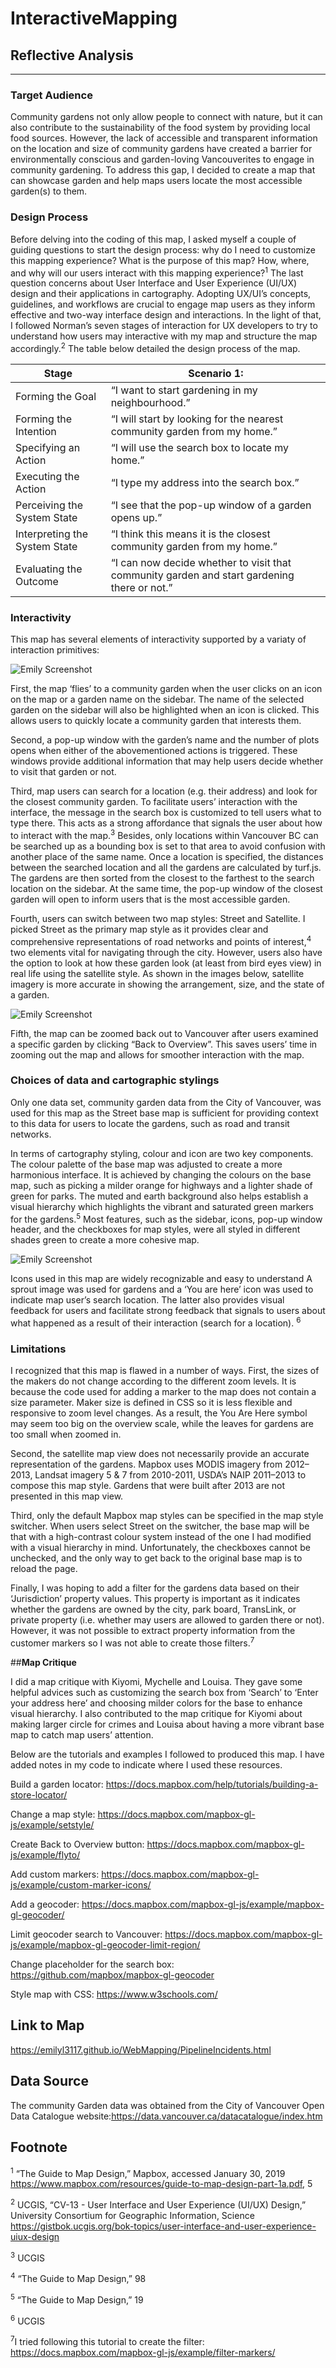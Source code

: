 # InteractiveMapping #
## **Reflective Analysis** ##
- - - -


### **Target Audience**

Community gardens not only allow people to connect with nature, but it can also contribute to the sustainability of the food system by providing local food sources. However, the lack of accessible and transparent information on the location and size of community gardens have created a barrier for environmentally conscious and garden-loving Vancouverites to engage in community gardening. To address this gap, I decided to create a map that can showcase garden and help maps users locate the most accessible garden(s) to them.

### **Design Process**
Before delving into the coding of this map, I asked myself a couple of guiding questions to start the design process: why do I need to customize this mapping experience? What is the purpose of this map? How, where, and why will our users interact with this mapping experience?<sup>1</sup> The last question concerns about User Interface and User Experience (UI/UX) design and their applications in cartography. Adopting UX/UI’s concepts, guidelines, and workflows are crucial to engage map users as they inform effective and two-way interface design and interactions. In the light of that, I followed Norman’s seven stages of interaction for UX developers to try to understand how users may interactive with my map and structure the map accordingly.<sup>2</sup> The table below detailed the design process of the map.


|   Stage     | Scenario 1: |
| ------------- | ------------- |
|   Forming the Goal   | “I want to start gardening in my neighbourhood.”|
|   Forming the Intention | “I will start by looking for the nearest community garden from my home.”|
|   Specifying an Action | “I will use the search box to locate my home.”|
|   Executing the Action | “I type my address into the search box.”|
|   Perceiving the System State | “I see that the pop-up window of a garden opens up.”|
|   Interpreting the System State | “I think this means it is the closest community garden from my home.”|
|   Evaluating the Outcome | “I can now decide whether to visit that community garden and start gardening there or not.”|


### **Interactivity**
This map has several elements of interactivity supported by a variaty of interaction primitives:

![Emily Screenshot](LayerSwitcher_1.JPG)

First, the map ‘flies’ to a community garden when the user clicks on an icon on the map or a garden name on the sidebar. The name of the selected garden on the sidebar will also be highlighted when an icon is clicked. This allows users to quickly locate a community garden that interests them. 

Second, a pop-up window with the garden’s name and the number of plots opens when either of the abovementioned actions is triggered. These windows provide additional information that may help users decide whether to visit that garden or not. 

Third, map users can search for a location (e.g. their address) and look for the closest community garden. To facilitate users’ interaction with the interface, the message in the search box is customized to tell users what to type there. This acts as a strong affordance that signals the user about how to interact with the map.<sup>3</sup> Besides, only locations within Vancouver BC can be searched up as a bounding box is set to that area to avoid confusion with another place of the same name. Once a location is specified, the distances between the searched location and all the gardens are calculated by turf.js. The gardens are then sorted from the closest to the farthest to the search location on the sidebar. At the same time, the pop-up window of the closest garden will open to inform users that is the most accessible garden. 

Fourth, users can switch between two map styles: Street and Satellite. I picked Street as the primary map style as it provides clear and comprehensive representations of road networks and points of interest,<sup>4</sup> two elements vital for navigating through the city. However, users also have the option to look at how these garden look (at least from bird eyes view) in real life using the satellite style. As shown in the images below, satellite imagery is more accurate in showing the arrangement, size, and the state of a garden. 

![Emily Screenshot](LayerSwitcher_1.JPG)

Fifth, the map can be zoomed back out to Vancouver after users examined a specific garden by clicking “Back to Overview”. This saves users’ time in zooming out the map and allows for smoother interaction with the map.

### **Choices of data and cartographic stylings**
Only one data set, community garden data from the City of Vancouver, was used for this map as the Street base map is sufficient for providing context to this data for users to locate the gardens, such as road and transit networks.

In terms of cartography styling, colour and icon are two key components. The colour palette of the base map was adjusted to create a more harmonious interface. It is achieved by changing the colours on the base map, such as picking a milder orange for highways and a lighter shade of green for parks. The muted and earth background also helps establish a visual hierarchy which highlights the vibrant and saturated green markers for the gardens.<sup>5</sup> Most features, such as the sidebar, icons, pop-up window header, and the checkboxes for map styles, were all styled in different shades green to create a more cohesive map.

![Emily Screenshot](LayerSwitcher_1.JPG)

Icons used in this map are widely recognizable and easy to understand A sprout image was used for gardens and a ‘You are here’ icon was used to indicate map user’s search location. The latter also provides visual feedback for users and facilitate strong feedback that signals to users about what happened as a result of their interaction (search for a location). <sup>6</sup> 

### **Limitations**
I recognized that this map is flawed in a number of ways.  First, the sizes of the makers do not change according to the different zoom levels. It is because the code used for adding a marker to the map does not contain a size parameter. Maker size is defined in CSS so it is less flexible and responsive to zoom level changes. As a result, the You Are Here symbol may seem too big on the overview scale, while the leaves for gardens are too small when zoomed in. 

Second, the satellite map view does not necessarily provide an accurate representation of the gardens. Mapbox uses MODIS imagery from 2012–2013, Landsat imagery 5 & 7 from 2010-2011, USDA’s NAIP 2011–2013 to compose this map style. Gardens that were built after 2013 are not presented in this map view. 

Third, only the default Mapbox map styles can be specified in the map style switcher. When users select Street on the switcher, the base map will be that with a high-contrast colour system instead of the one I had modified with a visual hierarchy in mind. Unfortunately, the checkboxes cannot be unchecked, and the only way to get back to the original base map is to reload the page.

Finally, I was hoping to add a filter for the gardens data based on their ‘Jurisdiction’ property values. This property is important as it indicates whether the gardens are owned by the city, park board, TransLink, or private property (i.e. whether may users are allowed to garden there or not). However, it was not possible to extract property information from the customer markers so I was not able to create those filters.<sup>7</sup> 


##**Map Critique**

I did a map critique with Kiyomi, Mychelle and Louisa. They gave some helpful advices such as customizing the search box from ‘Search’ to ‘Enter your address here’ and choosing milder colors for the base to enhance visual hierarchy. I also contributed to the map critique for Kiyomi about making larger circle for crimes and Louisa about having a more vibrant base map to catch map users’ attention.

Below are the tutorials and examples I followed to produced this map. I have added notes in my code to indicate where I used these resources.

Build a garden locator: https://docs.mapbox.com/help/tutorials/building-a-store-locator/ 

Change a map style: https://docs.mapbox.com/mapbox-gl-js/example/setstyle/

Create Back to Overview button: https://docs.mapbox.com/mapbox-gl-js/example/flyto/

Add custom markers: https://docs.mapbox.com/mapbox-gl-js/example/custom-marker-icons/

Add a geocoder: https://docs.mapbox.com/mapbox-gl-js/example/mapbox-gl-geocoder/

Limit geocoder search to Vancouver: https://docs.mapbox.com/mapbox-gl-js/example/mapbox-gl-geocoder-limit-region/

Change placeholder for the search box: https://github.com/mapbox/mapbox-gl-geocoder

Style map with CSS: https://www.w3schools.com/

## **Link to Map**

https://emilyl3117.github.io/WebMapping/PipelineIncidents.html

## **Data Source**
The community Garden data was obtained from the City of Vancouver Open Data Catalogue website:https://data.vancouver.ca/datacatalogue/index.htm


## **Footnote**
<sup>1</sup> “The Guide to Map Design,” Mapbox, accessed January 30, 2019 https://www.mapbox.com/resources/guide-to-map-design-part-1a.pdf, 5

<sup>2</sup> UCGIS, “CV-13 - User Interface and User Experience (UI/UX) Design,” University Consortium for Geographic Information, Science	https://gistbok.ucgis.org/bok-topics/user-interface-and-user-experience-uiux-design 

<sup>3</sup> UCGIS

<sup>4</sup> “The Guide to Map Design,” 98

<sup>5</sup> “The Guide to Map Design,” 19

<sup>6</sup> UCGIS

<sup>7</sup>I tried following this tutorial to create the filter: https://docs.mapbox.com/mapbox-gl-js/example/filter-markers/
